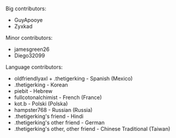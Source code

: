 Big contributors:
- GuyApooye
- Zyxkad

Minor contributors:
- jamesgreen26
- Diego32099

Language contributors:
- oldfriendlyaxl + .thetigerking - Spanish (Mexico)
- .thetigerking - Korean
- piebit - Hebrew
- fullcotonalchimist - French (France)
- kot.b - Polski (Polska)
- hampster768 - Russian (Russia)
- .thetigerking's friend - Hindi
- .thetigerking's other friend - German
- .thetigerking's other, other friend - Chinese Traditional (Taiwan)